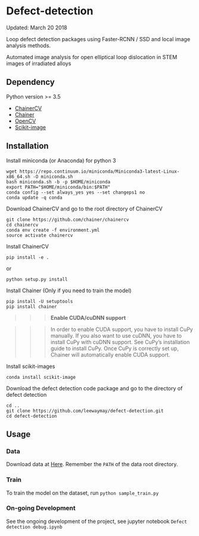 # Defect-detection
Updated: March 20 2018

Loop defect detection packages using Faster-RCNN / SSD and local
image analysis methods.

Automated image analysis for open elliptical loop 
dislocation in STEM images of irradiated alloys


## Dependency
Python version >= 3.5 
* [ChainerCV](http://chainercv.readthedocs.io/en/latest/index.html)
* [Chainer](https://github.com/chainer/chainer)
* [OpenCV](https://opencv.org/)
* [Scikit-image](http://scikit-image.org/)

## Installation
Install miniconda (or Anaconda) for python 3

```
wget https://repo.continuum.io/miniconda/Miniconda3-latest-Linux-x86_64.sh -O miniconda.sh
bash miniconda.sh -b -p $HOME/miniconda
export PATH="$HOME/miniconda/bin:$PATH"
conda config --set always_yes yes --set changeps1 no
conda update -q conda
```
Download ChainerCV and go to the root directory of ChainerCV
```
git clone https://github.com/chainer/chainercv
cd chainercv
conda env create -f environment.yml
source activate chainercv
```
Install ChainerCV
```
pip install -e .
```
or
```
python setup.py install
```
Install Chainer (Only if you need to train the model)
```
pip install -U setuptools
pip install chainer
```
>>> **Enable CUDA/cuDNN support**

>>> In order to enable CUDA support, you have to install CuPy manually. If you also want to use cuDNN, you have to install CuPy with cuDNN support. See CuPy’s installation guide to install CuPy. Once CuPy is correctly set up, Chainer will automatically enable CUDA support.

Install scikit-images
```
conda install scikit-image
```
Download the defect detection code package and go to the directory of defect detection
```
cd ..
git clone https://github.com/leewaymay/defect-detection.git
cd defect-detection
```
## Usage
### Data
Download data at [Here](https://www.dropbox.com/sh/ttl5u14uzqxrili/AAAa1XMxP9AVJPQ3ie7xZZVxa?dl=0). Remember the ```PATH``` of the data root directory.

### Train
To train the model on the dataset, run
```python sample_train.py```
### On-going Development
See the ongoing development of the project, see jupyter notebook ```Defect detection debug.ipynb```
